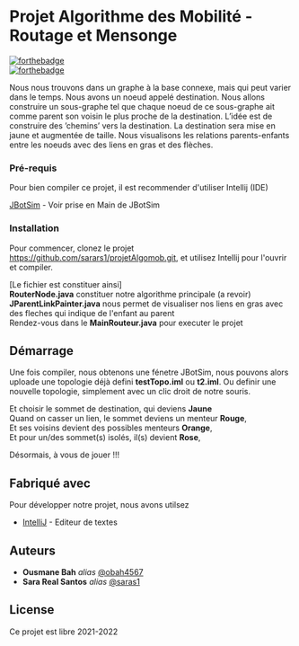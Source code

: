 # Projet Algorithme des Mobilité - Routage et Mensonge

[![forthebadge](http://forthebadge.com/images/badges/built-with-love.svg)](http://forthebadge.com)  
[![forthebadge](https://forthebadge.com/images/badges/powered-by-coffee.svg)](https://forthebadge.com)


Nous nous trouvons dans un graphe à la base connexe, mais qui peut varier dans le temps.
Nous avons un noeud appelé destination. Nous allons construire un sous-graphe tel que chaque
noeud de ce sous-graphe ait comme parent son voisin le plus proche de la destination. L’idée est
de construire des ’chemins’ vers la destination. La destination sera mise en jaune et augmentée
de taille. Nous visualisons les relations parents-enfants entre les noeuds avec des liens en gras
et des flèches.

### Pré-requis

Pour bien compiler ce projet, il est recommender d'utiliser Intellij (IDE)

[JBotSim](https://jbotsim.io/?p=examples/helloworld) - Voir prise en Main de JBotSim


### Installation

Pour commencer, clonez le projet https://github.com/sarars1/projetAlgomob.git, et utilisez Intellij pour l'ouvrir et compiler.

[Le fichier est constituer ainsi]                                                                                                       
**RouterNode.java** constituer notre algorithme principale (a revoir)                                                                                             
**JParentLinkPainter.java** nous permet de visualiser nos liens en gras avec des fleches qui indique de l'enfant au parent                                         
Rendez-vous dans le **MainRouteur.java** pour executer le projet


## Démarrage

Une fois compiler, nous obtenons une fénetre JBotSim, nous pouvons alors uploade une topologie déjà defini **testTopo.iml** ou **t2.iml**.
Ou definir une nouvelle topologie, simplement avec un clic droit de notre souris.

Et choisir le sommet de destination, qui deviens **Jaune**                                                                                                         
Quand on casser un lien, le sommet deviens un menteur **Rouge**,                                                                                                   
Et ses voisins devient des possibles menteurs **Orange**,                                                                                                       
Et pour un/des sommet(s) isolés, il(s) devient **Rose**,                                                                                                       


Désormais, à vous de jouer !!!

## Fabriqué avec

Pour développer notre projet, nous avons utilsez

* [IntelliJ](https://www.jetbrains.com/fr-fr/idea/) - Editeur de textes

## Auteurs

* **Ousmane Bah** _alias_ [@obah4567](https://github.com/obah4567)
* **Sara Real Santos** _alias_ [@saras1](https://github.com/sarars1)

## License

Ce projet est libre 2021-2022


